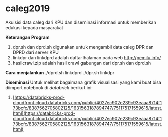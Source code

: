 
# caleg2019
Akuisisi data caleg dari KPU dan diseminasi informasi untuk memberikan edukasi kepada masyarakat

**Keterangan Program**

 1. dpr.sh dan dprd.sh digunakan untuk mengambil data caleg DPR dan DPRD
   dari server KPU   
 2. linkdpr dan linkdprd adalah daftar halaman pada web    http://pemilu.info/
 3. hasilcrawl.zip adalah hasil crawl gabungan dari dpr.sh dan dprd.sh

**Cara menjalankan**
./dprd.sh linkdprd
./dpr.sh linkdpr

**Diseminasi**
Untuk melihat bagaimana grafik visualisasi yang kami buat bisa diimport notebook di *databrick* berikut ini:
1.  [https://databricks-prod-cloudfront.cloud.databricks.com/public/4027ec902e239c93eaaa8714f173bcfc/8387562705802125/1631563187894747/751175171559615/latest.html](https://databricks-prod-cloudfront.cloud.databricks.com/public/4027ec902e239c93eaaa8714f173bcfc/8387562705802125/1631563187894747/751175171559615/latest.html)




